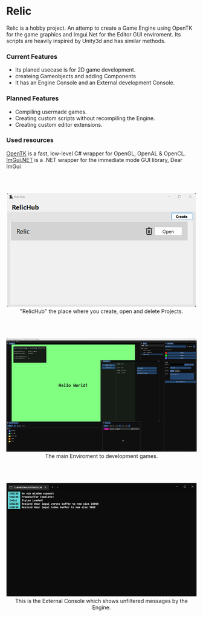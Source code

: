 # Relic
Relic is a hobby project. An attemp to create a Game Engine using OpenTK for the game graphics and Imgui.Net for the Editor GUI enviroment.
Its scripts are heavily inspired by Unity3d and has similar methods.

### Current Features
* Its planed usecase is for 2D game development.
* createing Gameobjects and adding Components
* It has an Engine Console and an External development Console.

### Planned Features
* Compiling usermade games.
* Creating custom scripts without recompiling the Engine.
* Creating custom editor extensions.

### Used resources
[OpenTK](https://github.com/opentk/opentk) is a fast, low-level C# wrapper for OpenGL, OpenAL & OpenCL.</br>
[ImGui.NET](https://github.com/mellinoe/ImGui.NET) is a .NET wrapper for the immediate mode GUI library, Dear ImGui

</br></br>

<p align="center">
  <img src="images/RelicHub.png" width="500" height="300"></img></br>
  "RelicHub" the place where you create, open and delete Projects.
</p>

</br></br>

<p align="center">
  <img src="images/RelicEngine.png" width="550" height="300"></img></br>
  The main Enviroment to development games.
</p>

</br></br>

<p align="center">
  <img src="images/Console.png" width="550" height="300"></img></br>
  This is the External Console which shows unfiltered messages by the Engine.
</p>
